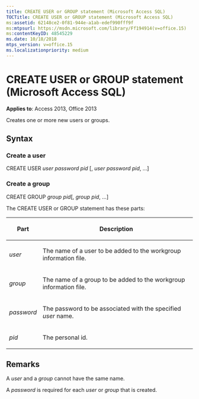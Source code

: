 ```yaml
---
title: CREATE USER or GROUP statement (Microsoft Access SQL)
TOCTitle: CREATE USER or GROUP statement (Microsoft Access SQL)
ms:assetid: 62148ce2-0f81-944e-a1ab-edef990fff9f
ms:mtpsurl: https://msdn.microsoft.com/library/Ff194914(v=office.15)
ms:contentKeyID: 48545229
ms.date: 10/18/2018
mtps_version: v=office.15
ms.localizationpriority: medium
---
```


# CREATE USER or GROUP statement (Microsoft Access SQL)

**Applies to**: Access 2013, Office 2013

Creates one or more new users or groups.

## Syntax

### Create a user

CREATE USER *user* *password pid* \[, *user* *password pid*, …\]

### Create a group

CREATE GROUP *group* *pid*\[, *group* *pid*, …\]

The CREATE USER or GROUP statement has these parts:

<table>
<colgroup>
<col />
<col />
</colgroup>
<thead>
<tr class="header">
<th><p>Part</p></th>
<th><p>Description</p></th>
</tr>
</thead>
<tbody>
<tr class="odd">
<td><p><em>user</em></p></td>
<td><p>The name of a user to be added to the workgroup information file.</p></td>
</tr>
<tr class="even">
<td><p><em>group</em></p></td>
<td><p>The name of a group to be added to the workgroup information file.</p></td>
</tr>
<tr class="odd">
<td><p><em>password</em></p></td>
<td><p>The password to be associated with the specified <em>user</em> name.</p></td>
</tr>
<tr class="even">
<td><p><em>pid</em></p></td>
<td><p>The personal id.</p></td>
</tr>
</tbody>
</table>


## Remarks

A *user* and a *group* cannot have the same name.

A *password* is required for each *user* or *group* that is created.

